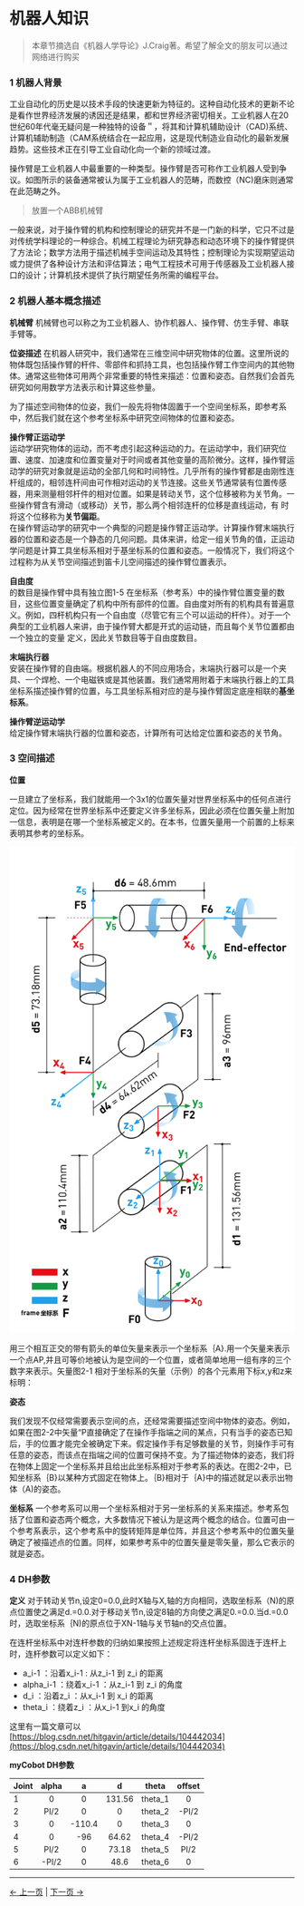# 机器人知识
>本章节摘选自《机器人学导论》J.Craig著。希望了解全文的朋友可以通过网络进行购买

### 1 机器人背景
工业自动化的历史是以技术手段的快速更新为特征的。这种自动化技术的更新不论是看作世界经济发展的诱因还是结果，都和世界经济密切相关。工业机器人在20世纪60年代毫无疑问是一种独特的设备＂，将其和计算机辅助设计（CAD)系统、计算机辅助制造（CAM系统结合在一起应用，这是现代制造业自动化的最新发展趋势。这些技术正在引导工业自动化向一个新的领域过渡。

操作臂是工业机器人中最重要的一种类型。操作臂是否可称作工业机器人受到争议。如图所示的装备通常被认为属于工业机器人的范畴，而数控（NC)磨床则通常在此范畴之外。

>放置一个ABB机械臂

一般来说，对于操作臂的机构和控制理论的研究并不是一门新的科学，它只不过是对传统学科理论的一种综合。机械工程理论为研究静态和动态环境下的操作臂提供了方法论；数学方法用于描述机械手空间运动及其特性；控制理论为实现期望运动或力提供了各种设计方法和评估算法；电气工程技术可用于传感器及工业机器人接口的设计；计算机技术提供了执行期望任务所需的编程平台。

### 2 机器人基本概念描述

**机械臂**
机械臂也可以称之为工业机器人、协作机器人、操作臂、仿生手臂、串联手臂等。

**位姿描述**
在机器人研究中，我们通常在三维空间中研究物体的位置。这里所说的物体既包括操作臂的杆件、零部件和抓持工具，也包括操作臂工作空间内的其他物体。通常这些物体可用两个非常重要的特性来描述：位置和姿态。自然我们会首先研究如何用数学方法表示和计算这些参量。

为了描述空间物体的位姿，我们一般先将物体固置于一个空间坐标系，即参考系中，然后我们就在这个参考坐标系中研究空间物体的位置和姿态。 


**操作臂正运动学**<br>
运动学研究物体的运动，而不考虑引起这种运动的力。在运动学中，我们研究位置、速度、加速度和位置变量对于时间或者其他变量的高阶微分。这样，操作臂运动学的研究对象就是运动的全部几何和时间特性。几乎所有的操作臂都是由刚性连杆组成的，相邻连杆间由可作相对运动的关节连接。这些关节通常装有位置传感器，用来测量相邻杆件的相对位置。如果是转动关节，这个位移被称为关节角。一些操作臂含有滑动（或移动）关节，那么两个相邻连杆的位移是直线运动，有
时将这个位移称为**关节偏距**。<br>
在操作臂运动学的研究中一个典型的问题是操作臂正运动学。计算操作臂末端执行器的位置和姿态是一个静态的几何问题。具体来讲，给定一组关节角的值，正运动学问题是计算工具坐标系相对于基坐标系的位置和姿态。一般情况下，我们将这个过程称为从关节空间描述到笛卡儿空间描述的操作臂位置表示。

**自由度**<br>的数目是操作臂中具有独立图1-5 在坐标系（参考系）中的操作臂位置变量的数目，这些位置变量确定了机构中所有部件的位置。自由度对所有的机构具有普遍意义。例如，四杆机构只有一个自由度（尽管它有三个可以运动的杆件）。对于一个典型的工业机器人来讲，由于操作臂大都是开式的运动链，而且每个关节位置都由一个独立的变量
定义，因此关节数目等于自由度数目。

**末端执行器**<br>安装在操作臂的自由端。根据机器人的不同应用场合，末端执行器可以是一个夹具、一个焊枪、一个电磁铁或是其他装置。我们通常用附着于末端执行器上的工具坐标系描述操作臂的位置，与工具坐标系相对应的是与操作臂固定底座相联的**基坐标系**。

**操作臂逆运动学**<br>
给定操作臂末端执行器的位置和姿态，计算所有可达给定位置和姿态的关节角。

### 3 空间描述
**位置**

一旦建立了坐标系，我们就能用一个3x1的位置矢量对世界坐标系中的任何点进行定位。因为经常在世界坐标系中还要定义许多坐标系，因此必须在位置矢量上附加一信息，表明是在哪一个坐标系被定义的。在本书，位置矢量用一个前置的上标来表明其参考的坐标系。

![rotation](../resourse/3-RobotKnowledge/mechanical/rotation.jpg)


用三个相互正交的带有箭头的单位矢量来表示一个坐标系｛A}.用一个矢量来表示一个点AP,并且可等价地被认为是空间的一个位置，或者简单地用一组有序的三个数字来表示。矢量图2-1 相对于坐标系的矢量（示例）的各个元素用下标x,y和z来标明：


**姿态**

我们发现不仅经常需要表示空间的点，还经常需要描述空间中物体的姿态。例如，如果在图2-2中矢量“P直接确定了在操作手指端之间的某点，只有当手的姿态已知后，手的位置才能完全被确定下来。假定操作手有足够数量的关节，则操作手可有任意的姿态，而该点在指端之间的位置可保持不变。为了描述物体的姿态，我们将在物体上固定一个坐标系并且给出此坐标系相对于参考系的表达。在图2-2中，已知坐标系｛B}以某种方式固定在物体上。｛B}相对于｛A}中的描述就足以表示出物体（A)的姿态。


**坐标系**
一个参考系可以用一个坐标系相对于另一坐标系的关系来描述。参考系包括了位置和姿态两个概念，大多数情况下被认为是这两个概念的结合。位置可由一个参考系表示，这个参考系中的旋转矩阵是单位阵，并且这个参考系中的位置矢量确定了被描述点的位置。同样，如果参考系中的位置矢量是零矢量，那么它表示的就是姿态。

### 4 DH参数
**定义**
对于转动关节n,设定0=0.0,此时X轴与X,轴的方向相同，选取坐标系（N)的原点位置使之满足d.=0.0.对于移动关节n,设定8轴的方向使之满足0.=0.0.当d.=0.0时，选取坐标系｛N)的原点位于XN-1轴与关节轴n的交点位置。

在连杆坐标系中对连杆参数的归纳如果按照上述规定将连杆坐标系固连于连杆上时，连杆参数可以定义如下：
- a_i-1		：沿着x_i-1	:  从z_i-1	到 z_i	的距离
- alpha_i-1	：绕着x_i-1	：从z_i-1 	到 z_i 	的角度
- d_i 		：沿着z_i 		：从x_i-1 	到 x_i 	的距离
- theta_i	：绕着z_i		：从x_i-1	到x_i		的角度

这里有一篇文章可以
[https://blog.csdn.net/hitgavin/article/details/104442034](https://blog.csdn.net/hitgavin/article/details/104442034)


**myCobot DH参数**

|Joint      | alpha|a|d|theta|offset|
|---           | :---:| :---:| :---:| :---:| :---:|
|1|0		|0|		131.56|theta_1|0|
|2|PI/2		|0|		0|theta_2|-PI/2|
|3|0		|-110.4|0|theta_3|0|
|4|0		|-96|	64.62|theta_4|-PI/2|
|5|PI/2		|0|		73.18|theta_5|PI/2|
|6|-PI/2	|0|		48.6|theta_6|0|

---
[← 上一页](./README.md) | [下一页 → ](./3.2-electric_knowledge.md)